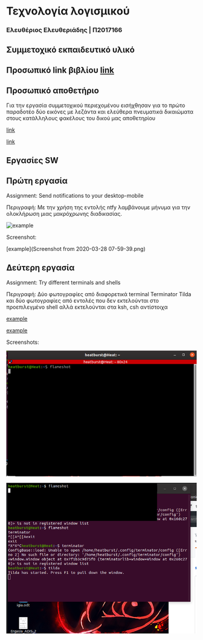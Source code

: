 # Τεχνολογία λογισμικού

### Ελευθέριος Ελευθεριάδης | Π2017166

## Συμμετοχικό εκπαιδευτικό υλικό

## Προσωπικό link βιβλίου [link](https://p17elev.netlify.com/)

## Προσωπικό αποθετήριο

Για την εργασία συμμετοχικού περιεχομένου εισήχθησαν για το πρώτο παραδοτέο 
δύο εικόνες με λεζάντα και ελεύθερα πνευματικά δικαιώματα στους κατάλληλους 
φακέλους του δικού μας αποθετηρίου

[link](https://github.com/eleftherioseleftheriadis/gr/blob/P2017166/_gallery/netlify.md)

[link](https://github.com/eleftherioseleftheriadis/gr/blob/P2017166/_gallery/trci.md)

## Εργασίες SW

## Πρώτη εργασία

Assignment: Send notifications to your desktop-mobile 

Περιγραφή: Με την χρήση της εντολής ntfy λαμβάνουμε μήνυμα για την ολοκλήρωση μιας μακρόχρωνης
διαδικασίας.

![example](https://asciinema.org/a/qqzt0c1OOOxADeeDiq2kp8g1G)

Screenshot:

[example](Screenshot from 2020-03-28 07-59-39.png)

## Δεύτερη εργασία

Assignment: Try different terminals and shells

Περιγραφή: Δύο φωτογραφίες από διαφορετικά terminal Terminator Tilda και δύο φωτογραφίες από εντολές που δεν εκτελούνται στο προεπιλεγμένο shell αλλά εκτελούνται στα ksh, csh αντίστοιχα

[example](https://asciinema.org/a/2QW2xYB31R7OEmdha8AdoEfDw)

[example](https://asciinema.org/a/YTnGNw8aMqKQ1Bm5Cb71a7yjb)

Screenshots:

![example](terminator.png)

![example](tilda.png)

 
